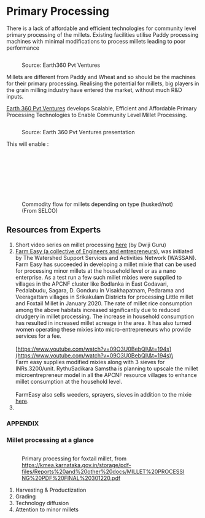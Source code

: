 # Primary Processing

There is a lack of affordable and efficient technologies for community level primary processing of the millets. Existing facilities utilise Paddy processing machines with minimal modifications to process millets leading to poor performance

<figure><img src="../../.gitbook/assets/Screenshot 2023-04-26 at 6.49.31 PM.png" alt=""><figcaption><p>Source: Earth360 Pvt Ventures</p></figcaption></figure>

Millets are different from Paddy and Wheat and so should be the machines for their primary processing. Realising the potential for millets, big players in the grain milling industry have entered the market, without much R\&D inputs.

[Earth 360 Pvt Ventures](https://www.earth360.in/earth360.html) develops Scalable, Efficient and Affordable Primary Processing Technologies to Enable Community Level Millet Processing.&#x20;

<figure><img src="../../.gitbook/assets/Screenshot 2023-04-26 at 6.52.10 PM.png" alt=""><figcaption><p>Source: Earth 360 Pvt Ventures presentation</p></figcaption></figure>

This will enable :

<figure><img src="../../.gitbook/assets/Screenshot 2023-04-26 at 6.52.15 PM.png" alt=""><figcaption></figcaption></figure>

<figure><img src="../../.gitbook/assets/Screenshot 2023-04-26 at 6.59.39 PM.png" alt=""><figcaption></figcaption></figure>

<figure><img src="../../.gitbook/assets/image (48).png" alt=""><figcaption></figcaption></figure>

<figure><img src="../../.gitbook/assets/image (22).png" alt=""><figcaption></figcaption></figure>

<figure><img src="../../.gitbook/assets/image (11).png" alt=""><figcaption></figcaption></figure>

<figure><img src="../../.gitbook/assets/image (13).png" alt=""><figcaption></figcaption></figure>

<figure><img src="../../.gitbook/assets/image (45).png" alt=""><figcaption></figcaption></figure>

<figure><img src="../../.gitbook/assets/image (29).png" alt=""><figcaption></figcaption></figure>

<figure><img src="../../.gitbook/assets/Screenshot 2023-04-25 at 4.15.58 PM.png" alt=""><figcaption><p>Commodity flow for millets depending on type (husked/not) (From SELCO)</p></figcaption></figure>



## Resources from Experts&#x20;

1. Short video series on millet processing [here](https://youtube.com/playlist?list=PLw4jroI0AKyC9avNj1fLKQc78UWAr8sVj) (by Dwiji Guru)
2. [Farm Easy (a collective of Engineers and entrepreneurs)](https://gofarmeasy.in/), was initiated by The Watershed Support Services and Activities Network (WASSAN). Farm Easy has succeeded in developing a millet mixie that can be used for processing minor millets at the household level or as a nano enterprise. As a test run a few such millet mixies were supplied to villages in the APCNF cluster like Bodlanka in East Godavari, Pedalabudu, Sagara, D. Gonduru in Visakhapatnam, Pedarama and Veeragattam villages in Srikakulam Districts for processing Little millet and Foxtail Millet in January 2020. The rate of millet rice consumption among the above habitats increased significantly due to reduced drudgery in millet processing. The increase in household consumption has resulted in increased millet acreage in the area. It has also turned women operating these mixies into micro-entrepreneurs who provide services for a fee.\
   \
   [https://www.youtube.com/watch?v=09O3U0BebQI\&t=194s](https://www.youtube.com/watch?v=09O3U0BebQI\&t=194s)\
   \
   Farm easy supplies modified mixies along with 3 sieves for INRs.3200/unit. RythuSadikara Samstha is planning to upscale the millet microentrepreneur model in all the APCNF resource villages to enhance millet consumption at the household level.  \
   \
   FarmEasy also sells weeders, sprayers, sieves in addition to the mixie [here](https://gofarmeasy.in/shop/).
3.







### APPENDIX



### Millet processing at a glance

<figure><img src="../../.gitbook/assets/Screenshot 2023-04-18 at 4.03.49 PM.png" alt=""><figcaption><p>Primary processing for foxtail millet, from  <a href="https://kmea.karnataka.gov.in/storage/pdf-files/Reports%20and%20other%20docs/MILLET%20PROCESSING%20PDF%20FINAL%20301220.pdf">https://kmea.karnataka.gov.in/storage/pdf-files/Reports%20and%20other%20docs/MILLET%20PROCESSING%20PDF%20FINAL%20301220.pdf</a></p></figcaption></figure>

1. Harvesting & Productization
2. Grading
3. Technology diffusion
4. Attention to minor millets
